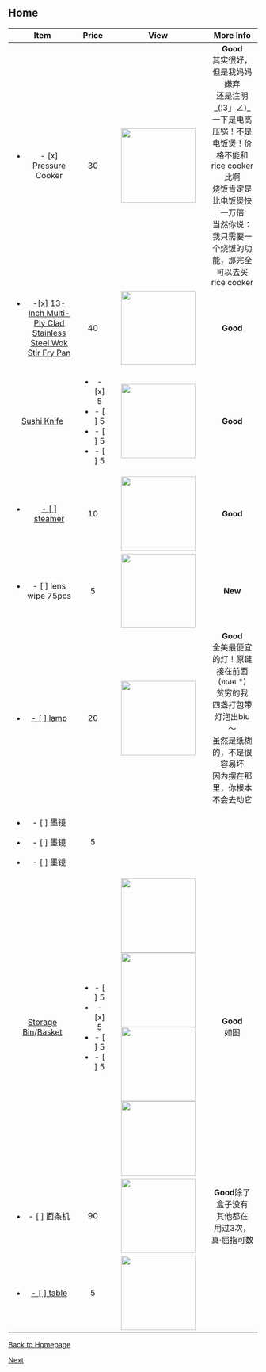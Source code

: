 ## Home



| Item | Price | View | More Info |
| :--: | :---: | :--: | :-------: |
|<ul><li>- [x] Pressure Cooker</li></ul>|30|<img src="https://ws3.sinaimg.cn/large/006tNbRwly1fucppmb9rfj30m80m8q3n.jpg" width="150" />|**Good**<br />其实很好，但是我妈妈嫌弃<br />还是注明_(¦3」∠)_一下是电高压锅！不是电饭煲！价格不能和rice cooker比啊<br />烧饭肯定是比电饭煲快一万倍<br />当然你说：我只需要一个烧饭的功能，那完全可以去买rice cooker|
|<a href="https://amzn.to/2Mwdq7T"><ul><li>-[x] 13-Inch Multi-Ply Clad Stainless Steel Wok Stir Fry Pan</ul></li></a>|40|<img src="https://images-na.ssl-images-amazon.com/images/I/61kQNlAN5KL._SL1500_.jpg" width="150">|**Good**|
|<a href="https://amzn.to/2wj8TMj">Sushi Knife</a>|<ul><li>- [x] 5</li><li>- [ ] 5</li><li>- [ ] 5</li><li>- [ ] 5</li></ul>|<img src="https://bit.ly/2MN5Fdo" width="150">|**Good**|
|<a href="https://amzn.to/2MN72bX"><ul><li>- [ ] steamer</li></ul></a>|10|<img src="https://images-na.ssl-images-amazon.com/images/I/31ng7FPz24L.jpg" width="150">|**Good**|
|<a herf="https://amzn.to/2o742ZK"><ul><li>- [ ] lens wipe 75pcs </li></ul></a>|5|<img src="https://images-na.ssl-images-amazon.com/images/I/510g3xAb8mL.jpg" width="150">|**New**|
|<a href="https://bit.ly/2Augzj9"><ul><li>- [ ] lamp </li></ul></a>|20|<img src="https://www.ikea.com/PIAimages/0529949_PE646443_S5.JPG" width="150" />|**Good**<br />全美最便宜的灯！原链接在前面(ฅωฅ *)<br />贫穷的我<br />四盏打包带灯泡出biu～<br />虽然是纸糊的，不是很容易坏<br />因为摆在那里，你根本不会去动它|
|<ul><li>- [ ] 墨镜</li></ul><ul><li>- [ ] 墨镜</li></ul><ul><li>- [ ] 墨镜</li></ul>|5|||
|<a href="https://amzn.to/2PCsqPG" >Storage Bin</a>/<a href="https://bit.ly/2BHVMt9" >Basket</a>|<ul><li>- [ ] 5</li><li>- [x] 5</li><li>- [ ] 5</li><li>- [ ] 5</li></ul>|<img src="https://images-na.ssl-images-amazon.com/images/I/81LSie6pzrL._SX522_.jpg" width="150"> <img src="https://bit.ly/2o5sbA2" width="150"><img src="https://bit.ly/2MycAb2" width="150"><img src="https://bit.ly/2PDJXHp" width="150">|**Good**<br />如图|
|<ul><li>- [ ] 面条机</li></ul>|90|<img src="https://bit.ly/2PEioO0" width="150">|**Good**除了盒子没有<br />其他都在<br />用过3次，真·屈指可数|
|<a href="https://amzn.to/2P9tVUz"><ul><li>- [ ] table</li></ul></a>|5|<img src="https://bit.ly/2MPSKr6" width="150">||

[Back to Homepage](https://github.com/radium0729/Personal-Sale/blob/master/README.md)

[Next](https://github.com/radium0729/Personal-Sale/blob/master/Cosmetics.md)	
